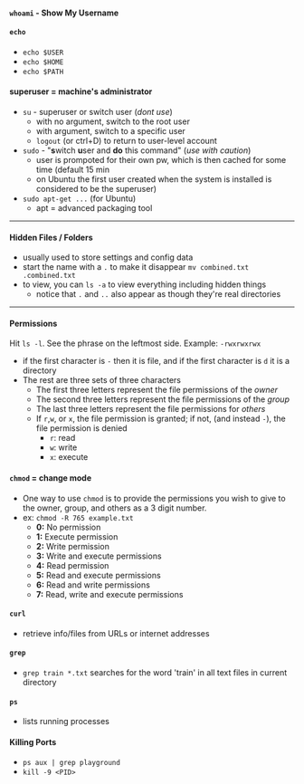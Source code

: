 #### `whoami` - Show My Username

#### `echo`
- `echo $USER`
- `echo $HOME`
- `echo $PATH`

####  **superuser** = machine's administrator
- `su` - superuser or switch user (*dont use*)
	- with no argument, switch to the root user
	- with argument, switch to a specific user
	- `logout` (or ctrl+D) to return to user-level account
- `sudo` - "**s**witch **u**ser and **do** this command" (*use with caution*)
	- user is prompoted for their own pw, which is then cached for some time (default 15 min
	- on Ubuntu the first user created when the system is installed is considered to be the superuser)
- `sudo apt-get ...` (for Ubuntu)
	- apt = advanced packaging tool 
	
<hr>

#### Hidden Files / Folders
- usually used to store settings and config data
- start the name with a `.` to make it disappear
	`mv combined.txt .combined.txt`
- to view, you can `ls -a` to view everything including hidden things
	- notice that `.` and `..` also appear as though they're real directories

<hr>

#### Permissions
Hit `ls -l`. See the phrase on the leftmost side.
Example: `-rwxrwxrwx`
- if the first character is `-` then it is file, and if the first character is `d` it is a directory
- The rest are three sets of three characters
	- The first three letters represent the file permissions of the *owner*
	- The second three letters represent the file permissions of the *group*
	- The last three letters represent the file permissions for *others*
	- If `r`,`w`, or `x`, the file permission is granted; if not, (and instead `-`), the file permission is denied
		- `r`: read
		- `w`: write
		- `x`: execute
#### `chmod` = change mode
- One way to use `chmod` is to provide the permissions you wish to give to the owner, group, and others as a 3 digit number.
- ex: `chmod -R 765 example.txt`
	-   **0:** No permission
	-   **1:** Execute permission
	-   **2:** Write permission
	-   **3:** Write and execute permissions
	-   **4:** Read permission
	-   **5:** Read and execute permissions
	-   **6:** Read and write permissions
	-   **7:** Read, write and execute permissions

#### `curl`
-  retrieve info/files from URLs or internet addresses

#### `grep`
- `grep train *.txt` searches for the word 'train' in all text files in current directory 

#### `ps`
- lists running processes

#### Killing Ports
- `ps aux | grep playground`
- `kill -9 <PID>`

####

